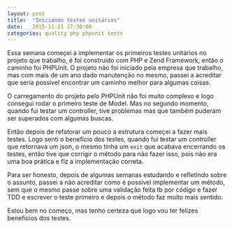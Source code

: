 ```yaml
---
layout: post
title:  "Iniciando testes unitários"
date:   2015-11-21 17:30:00
categories: quality php phpunit tests
---
```


Essa semana começei a implementar os primeiros testes unitários no projeto que trabalho, é foi construido com PHP e Zend Framework, então o caminho foi PHPUnit. O projeto não foi iniciado pela empresa que trabalho, mas com mais de um ano dado manutenção no mesmo, passei a acreditar que seria possível encontrar um caminho melhor para algumas coisas.

O carregamento do projeto pelo PHPUnit não foi muito complexo e logo consegui rodar o primeiro teste de Model. Mas no segundo momento, quando fui testar um controller, tive problemas mas que também puderam ser superados com algumas buscas.

Então depois de refatorar um pouco a estrutura começei a fazer mais testes. Logo senti o benefício dos testes, quando fui testar um controller que retornava um json, o mesmo tinha um `exit` que acabava encerrando os testes, então tive que corrigir o método para não fazer isso, pois não era uma boa prática e fiz a implementação correta.

Para ser honesto, depois de algumas semanas estudando e refletindo sobre o assunto, passei a não acreditar como é possível implementar um método, sem que o mesmo passe sobre uma validação feita tb por código e fazer TDD e escrever o teste primeiro e depois o método faz muito mais sentido.

Estou bem no começo, mas tenho certeza que logo vou ter felizes benefícios dos testes.

